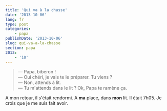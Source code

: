 ```yaml
---
title: 'Qui va à la chasse'
date: '2013-10-06'
lang: fr
type: post
categories:
    - papa
publishDate: '2013-10-06'
slug: qui-va-a-la-chasse
section: papa
2013:
    - '10'
---
```


> — Papa, biberon !  
> — Oui chéri, je vais te le préparer. Tu viens ?  
> — Non, attends à lit.  
> — Tu m'attends dans le lit ? Ok, Papa te ramène ça.

A mon retour, il s'était rendormi. A **ma** place, dans **mon** lit. Il était 7h05. Je crois que je me suis fait avoir.
